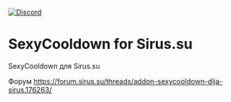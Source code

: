 [![Discord](https://discordapp.com/api/guilds/259362419372064778/widget.png?style=shield)](https://discord.gg/7cjU9xvcQY)
# SexyCooldown for Sirus.su
SexyCooldown  для Sirus.su

Форум https://forum.sirus.su/threads/addon-sexycooldown-dlja-sirus.176263/



